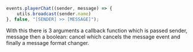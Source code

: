 ```js
events.playerChat((sender, message) => {
    utils.broadcast(sender.name)
}, false, "[SENDER] >> [MESSAGE]");
```

With this there is 3 arguments a callback function which is passed sender, message then a boolean: cancel which cancels the message event and finally a message format changer.